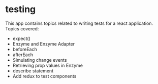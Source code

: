# testing

This app contains topics related to writing tests for a react application. Topics covered:
* expect()
* Enzyme and Enzyme Adapter
* beforeEach
* afterEach
* Simulating change events
* Retrieving prop values in Enzyme
* describe statement
* Add redux to test components